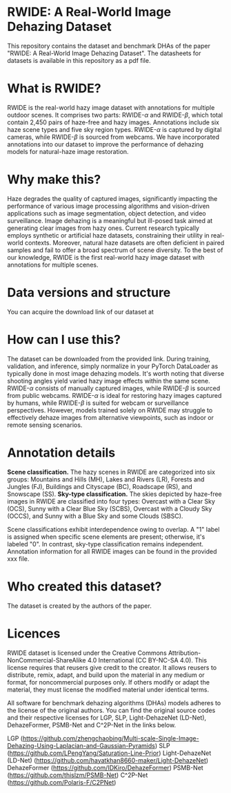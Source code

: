 # RWIDE: A Real-World Image Dehazing Dataset

This repository contains the dataset and benchmark DHAs of the paper "RWIDE: A Real-World Image Dehazing Dataset". The datasheets for datasets is available in this repository as a pdf file.

# What is RWIDE?

RWIDE is the real-world hazy image dataset with annotations for multiple outdoor scenes. It comprises two parts: RWIDE-$\alpha$ and RWIDE-$\beta$, which total contain 2,450 pairs of haze-free and hazy images. Annotations include six haze scene types and five sky region types. RWIDE-$\alpha$ is captured by digital cameras, while RWIDE-$\beta$ is sourced from webcams.  We have incorporated annotations into our dataset to improve the performance of dehazing models for natural-haze image restoration.

# Why make this?

Haze degrades the quality of captured images, significantly impacting the performance of various image processing algorithms and vision-driven applications such as image segmentation, object detection, and video surveillance. Image dehazing is a meaningful but ill-posed task aimed at generating clear images from hazy ones. Current research typically employs synthetic or artificial haze datasets, constraining their utility in real-world contexts. Moreover, natural haze datasets are often deficient in paired samples and fail to offer a broad spectrum of scene diversity. To the best of our knowledge, RWIDE is the first real-world hazy image dataset with annotations for multiple scenes.

# Data versions and structure

You can acquire the download link of our dataset at <link>

# How can I use this?

The dataset can be downloaded from the provided link. During training, validation, and inference, simply normalize in your PyTorch DataLoader as typically done in most image dehazing models. It's worth noting that diverse shooting angles yield varied hazy image effects within the same scene. RWIDE-$\alpha$ consists of manually captured images, while RWIDE-$\beta$ is sourced from public webcams. RWIDE-$\alpha$ is ideal for restoring hazy images captured by humans, while RWIDE-$\beta$ is suited for webcam or surveillance perspectives. However, models trained solely on RWIDE may struggle to effectively dehaze images from alternative viewpoints, such as indoor or remote sensing scenarios.

# Annotation details

**Scene classification.** The hazy scenes in RWIDE are categorized into six groups: Mountains and Hills (MH), Lakes and Rivers (LR), Forests and Jungles (FJ), Buildings and Cityscape (BC), Roadscape (RS), and Snowscape (SS). 
**Sky-type classification.** The skies depicted by haze-free images in RWIDE are classified into four types: Overcast with a Clear Sky (OCS), Sunny with a Clear Blue Sky (SCBS), Overcast with a Cloudy Sky (OCCS), and Sunny with a Blue Sky and some Clouds (SBSC).

Scene classifications exhibit interdependence owing to overlap. A "1" label is assigned when specific scene elements are present; otherwise, it's labeled "0". In contrast, sky-type classification remains independent. Annotation information for all RWIDE images can be found in the provided xxx file.

# Who created this dataset?

The dataset is created by the authors of the paper.

# Licences

RWIDE dataset is licensed under the Creative Commons Attribution-NonCommercial-ShareAlike 4.0 International (CC BY-NC-SA 4.0). This license requires that reusers give credit to the creator. It allows reusers to distribute, remix, adapt, and build upon the material in any medium or format, for noncommercial purposes only. If others modify or adapt the material, they must license the modified material under identical terms.

All software for benchmark dehazing algorithms (DHAs) models adheres to the license of the original authors. You can find the original source codes and their respective licenses for LGP, SLP, Light-DehazeNet (LD-Net),  DehazeFormer, PSMB-Net and C^2P-Net in the links below.

LGP (<https://github.com/zhengchaobing/Multi-scale-Single-Image-Dehazing-Using-Laplacian-and-Gaussian-Pyramids>)
SLP (<https://github.com/LPengYang/Saturation-Line-Prior>)
Light-DehazeNet (LD-Net) (<https://github.com/hayatkhan8660-maker/Light-DehazeNet>)
DehazeFormer (<https://github.com/IDKiro/DehazeFormer>)
PSMB-Net (<https://github.com/thislzm/PSMB-Net>)
C^2P-Net (<https://github.com/Polaris-F/C2PNet>)
